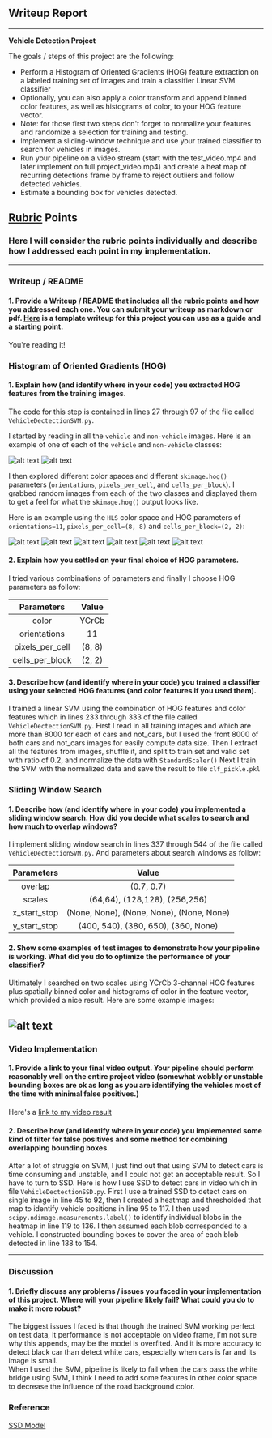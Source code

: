 ## Writeup Report

---

**Vehicle Detection Project**

The goals / steps of this project are the following:

* Perform a Histogram of Oriented Gradients (HOG) feature extraction on a labeled training set of images and train a classifier Linear SVM classifier
* Optionally, you can also apply a color transform and append binned color features, as well as histograms of color, to your HOG feature vector. 
* Note: for those first two steps don't forget to normalize your features and randomize a selection for training and testing.
* Implement a sliding-window technique and use your trained classifier to search for vehicles in images.
* Run your pipeline on a video stream (start with the test_video.mp4 and later implement on full project_video.mp4) and create a heat map of recurring detections frame by frame to reject outliers and follow detected vehicles.
* Estimate a bounding box for vehicles detected.

[//]: # (Image References)
[cars]: ./writeup_images/cars.png
[not_cars]: ./writeup_images/not_cars.png
[cars_hog_image_h]: ./writeup_images/cars_hog_image_h.png
[cars_hog_image_l]: ./writeup_images/cars_hog_image_l.png
[cars_hog_image_s]: ./writeup_images/cars_hog_image_s.png
[not_cars_hog_image_h]: ./writeup_images/not_cars_hog_image_h.png
[not_cars_hog_image_l]: ./writeup_images/not_cars_hog_image_l.png
[not_cars_hog_image_s]: ./writeup_images/not_cars_hog_image_s.png
[result]: ./writeup_images/result.png

## [Rubric](https://review.udacity.com/#!/rubrics/513/view) Points
### Here I will consider the rubric points individually and describe how I addressed each point in my implementation.  

---
### Writeup / README

#### 1. Provide a Writeup / README that includes all the rubric points and how you addressed each one.  You can submit your writeup as markdown or pdf.  [Here](https://github.com/udacity/CarND-Vehicle-Detection/blob/master/writeup_template.md) is a template writeup for this project you can use as a guide and a starting point.  

You're reading it!

### Histogram of Oriented Gradients (HOG)

#### 1. Explain how (and identify where in your code) you extracted HOG features from the training images.

The code for this step is contained in lines 27 through 97 of the file called `VehicleDectectionSVM.py`.  

I started by reading in all the `vehicle` and `non-vehicle` images.  Here is an example of one of each of the `vehicle` and `non-vehicle` classes:

![alt text][cars]
![alt text][not_cars]

I then explored different color spaces and different `skimage.hog()` parameters (`orientations`, `pixels_per_cell`, and `cells_per_block`).  I grabbed random images from each of the two classes and displayed them to get a feel for what the `skimage.hog()` output looks like.

Here is an example using the `HLS` color space and HOG parameters of `orientations=11`, `pixels_per_cell=(8, 8)` and `cells_per_block=(2, 2)`:

![alt text][cars_hog_image_h]
![alt text][cars_hog_image_l]
![alt text][cars_hog_image_s]
![alt text][not_cars_hog_image_h]
![alt text][not_cars_hog_image_l]
![alt text][not_cars_hog_image_s]

#### 2. Explain how you settled on your final choice of HOG parameters.

I tried various combinations of parameters and finally I choose HOG parameters as follow:

| Parameters        | Value         | 
|:-----------------:|:-------------:| 
| color             | YCrCb         | 
| orientations      | 11            |
| pixels_per_cell   | (8, 8)        |
| cells_per_block   | (2, 2)        |

#### 3. Describe how (and identify where in your code) you trained a classifier using your selected HOG features (and color features if you used them).

I trained a linear SVM using the combination of HOG features and color features which in lines 233 through 333 of the file called `VehicleDectectionSVM.py`. 
First I read in all training images and which are more than 8000 for each of cars and not_cars, but I used the front 8000 of both cars and not_cars images for easily compute data size. 
Then I extract all the features from images, shuffle it, and split to train set and valid set with ratio of 0.2, and normalize the data with `StandardScaler()`
Next I train the SVM with the normalized data and save the result to file `clf_pickle.pkl`

### Sliding Window Search

#### 1. Describe how (and identify where in your code) you implemented a sliding window search.  How did you decide what scales to search and how much to overlap windows?

I implement sliding window search in lines 337 through 544 of the file called `VehicleDectectionSVM.py`. And parameters about search windows as follow:
    
| Parameters    | Value                                     | 
|:-------------:|:-----------------------------------------:| 
| overlap       | (0.7, 0.7)                                | 
| scales        | (64,64),      (128,128),    (256,256)     |
| x_start_stop  | (None, None), (None, None), (None, None)  |
| y_start_stop  | (400, 540),   (380, 650),   (360, None)   |

#### 2. Show some examples of test images to demonstrate how your pipeline is working.  What did you do to optimize the performance of your classifier?

Ultimately I searched on two scales using YCrCb 3-channel HOG features plus spatially binned color and histograms of color in the feature vector, which provided a nice result.  Here are some example images:

![alt text][result]
---

### Video Implementation

#### 1. Provide a link to your final video output.  Your pipeline should perform reasonably well on the entire project video (somewhat wobbly or unstable bounding boxes are ok as long as you are identifying the vehicles most of the time with minimal false positives.)
Here's a [link to my video result](./writeup_images/project_video.mp4)

#### 2. Describe how (and identify where in your code) you implemented some kind of filter for false positives and some method for combining overlapping bounding boxes.

After a lot of struggle on SVM, I just find out that using SVM to detect cars is time consuming and unstable, and I could not get an acceptable result. So I have to turn to SSD. 
Here is how I use SSD to detect cars in video which in file `VehicleDectectionSSD.py`. First I use a trained SSD to detect cars on single image in line 45 to 92, then I created a heatmap and thresholded that map to identify vehicle positions in line 95 to 117.  I then used `scipy.ndimage.measurements.label()` to identify individual blobs in the heatmap in line 119 to 136.  I then assumed each blob corresponded to a vehicle. I constructed bounding boxes to cover the area of each blob detected in line 138 to 154.  

---

### Discussion

#### 1. Briefly discuss any problems / issues you faced in your implementation of this project.  Where will your pipeline likely fail?  What could you do to make it more robust?

The biggest issues I faced is that though the trained SVM working perfect on test data, it performance is not acceptable on video frame, I'm not sure why this appends, may be the model is overfited. And it is more accuracy to detect black car than detect white cars, especially when cars is far and its image is small.   
When I used the SVM, pipeline is likely to fail when the cars pass the white bridge using SVM, I think I need to add some features in other color space to decrease the influence of the road background color.

### Reference 

[SSD Model](https://github.com/rykov8/ssd_keras)

